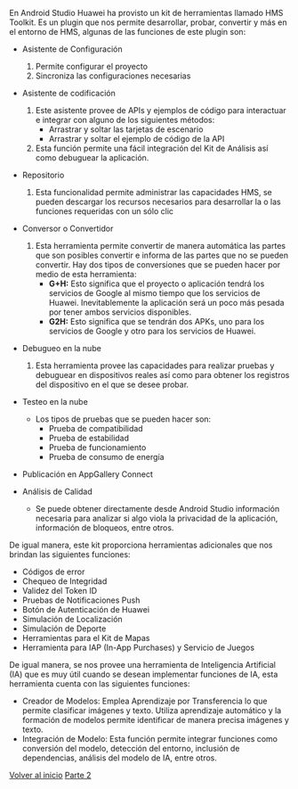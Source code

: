 
En Android Studio Huawei ha provisto un kit de herramientas llamado HMS Toolkit. Es un plugin que nos permite desarrollar, probar, convertir y más en el entorno de HMS, algunas de las funciones de este plugin son:

- Asistente de Configuración
	1. Permite configurar el proyecto
	2. Sincroniza las configuraciones necesarias

- Asistente de codificación
	1. Este asistente provee de APIs y ejemplos de código para interactuar e integrar con alguno de los siguientes métodos:
		- Arrastrar y soltar las tarjetas de escenario
		- Arrastrar y soltar el ejemplo de código de la API
	2. Esta función permite una fácil integración del Kit de Análisis así como debuguear la aplicación.

- Repositorio
	1. Esta funcionalidad permite administrar las capacidades HMS, se pueden descargar los recursos necesarios para desarrollar la o las funciones requeridas con un sólo clic

- Conversor o Convertidor
	1. Esta herramienta permite convertir de manera automática las partes que son posibles convertir e informa de las partes que no se pueden convertir. Hay dos tipos de conversiones que se pueden hacer por medio de esta herramienta:
		- **G+H:** Esto significa que el proyecto o aplicación tendrá los servicios de Google al mismo tiempo que los servicios de Huawei. Inevitablemente la aplicación será un poco más pesada por tener ambos servicios disponibles.
		- **G2H:** Esto significa que se tendrán dos APKs, uno para los servicios de Google y otro para los servicios de Huawei.

- Debugueo en la nube
	1. Esta herramienta provee las capacidades para realizar pruebas y debuguear en dispositivos reales así como para obtener los registros del dispositivo en el que se desee probar.

- Testeo en la nube
	-  Los tipos de pruebas que se pueden hacer son:
		- Prueba de compatibilidad
		- Prueba de estabilidad
		- Prueba de funcionamiento
		- Prueba de consumo de energía

- Publicación en AppGallery Connect
- Análisis de Calidad
	- Se puede obtener directamente desde Android Studio información necesaria para analizar si algo viola la privacidad de la aplicación, información de bloqueos, entre otros.

De igual manera, este kit proporciona herramientas adicionales que nos brindan las siguientes funciones:

- Códigos de error
- Chequeo de Integridad
- Validez del Token ID
- Pruebas de Notificaciones Push
- Botón de Autenticación de Huawei
- Simulación de Localización
- Simulación de Deporte
- Herramientas para el Kit de Mapas
- Herramienta para IAP (In-App Purchases) y Servicio de Juegos

De igual manera, se nos provee una herramienta de Inteligencia Artificial (IA) que es muy útil cuando se desean implementar funciones de IA, esta herramienta cuenta con las siguientes funciones:

- Creador de Modelos: Emplea Aprendizaje por Transferencia lo que permite clasificar imágenes y texto. Utiliza aprendizaje automático y la formación de modelos permite identificar de manera precisa imágenes y texto.
- Integración de Modelo: Esta función permite integrar funciones como conversión del modelo, detección del entorno, inclusión de dependencias, análisis del modelo de IA, entre otros.


[Volver al inicio](../Acerca%20De%20HMS.md)
[Parte 2](./HMS/Fundamentos%20&%20Teoría/Kit%20de%20Herramientas%20de%20Android%20Studio%20Parte%202.md)
